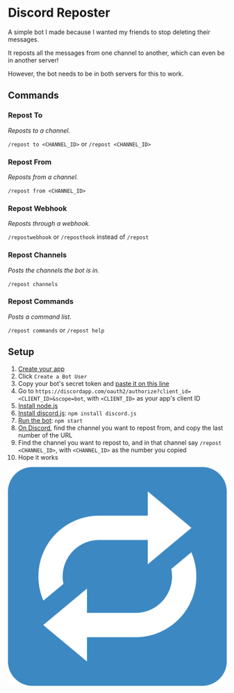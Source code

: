 # Discord Reposter
A simple bot I made because I wanted my friends to stop deleting their messages.

It reposts all the messages from one channel to another, which can even be in another server!

However, the bot needs to be in both servers for this to work.

## Commands
### Repost To
*Reposts to a channel.*

`/repost to <CHANNEL_ID>` or `/repost <CHANNEL_ID>`

### Repost From
*Reposts from a channel.*

`/repost from <CHANNEL_ID>`

### Repost Webhook
*Reposts through a webhook.*

`/repostwebhook` or `/reposthook` instead of `/repost`

### Repost Channels
*Posts the channels the bot is in.*

`/repost channels`

### Repost Commands
*Posts a command list.*

`/repost commands` or `/repost help`

## Setup
1. [Create your app](https://discordapp.com/developers/applications/me)
2. Click `Create a Bot User`
3. Copy your bot's secret token and [paste it on this line](https://github.com/MysteryPancake/Discord-Reposter/blob/master/reposter.js#L8)
4. Go to `https://discordapp.com/oauth2/authorize?client_id=<CLIENT_ID>&scope=bot`, with `<CLIENT_ID>` as your app's client ID
5. [Install node.js](https://nodejs.org/en/download)
6. [Install discord.js](https://github.com/hydrabolt/discord.js): `npm install discord.js`
7. [Run the bot](https://github.com/MysteryPancake/Discord-Reposter/blob/master/reposter.js): `npm start`
8. [On Discord](https://discordapp.com/channels/@me), find the channel you want to repost from, and copy the last number of the URL
9. Find the channel you want to repost to, and in that channel say `/repost <CHANNEL_ID>`, with `<CHANNEL_ID>` as the number you copied
10. Hope it works

![Icon](repost.png?raw=true)